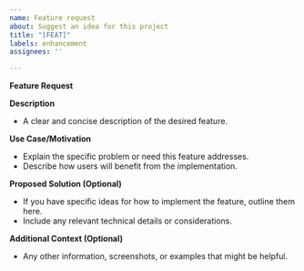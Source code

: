 ```yaml
---
name: Feature request
about: Suggest an idea for this project
title: "[FEAT]"
labels: enhancement
assignees: ''

---
```


**Feature Request**

**Description**

* A clear and concise description of the desired feature.

**Use Case/Motivation**

* Explain the specific problem or need this feature addresses.
* Describe how users will benefit from the implementation.

**Proposed Solution (Optional)**

* If you have specific ideas for how to implement the feature, outline them here.
* Include any relevant technical details or considerations.

**Additional Context (Optional)**

* Any other information, screenshots, or examples that might be helpful.
